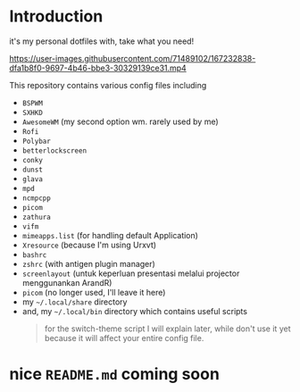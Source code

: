# Introduction
it's my personal dotfiles with, take what you need!


https://user-images.githubusercontent.com/71489102/167232838-dfa1b8f0-9697-4b46-bbe3-30329139ce31.mp4



This repository contains various config files including
- `BSPWM` 
- `SXHKD` 
- `AwesomeWM` (my second option wm. rarely used by me)
- `Rofi`
- `Polybar`
- `betterlockscreen`
- `conky`
- `dunst`
- `glava`
- `mpd`
- `ncmpcpp`
- `picom`
- `zathura`
- `vifm`
- `mimeapps.list` (for handling default Application)
- `Xresource` (because I'm using Urxvt)
- `bashrc`
- `zshrc` (with antigen plugin manager)
- `screenlayout` (untuk keperluan presentasi melalui projector menggunankan ArandR)
- `picom` (no longer used, I'll leave it here)
- my `~/.local/share` directory
- and, my `~/.local/bin` directory which contains useful scripts
  > for the switch-theme script I will explain later, while don't use it yet because it will affect your entire config file.

# nice `README.md` coming soon
